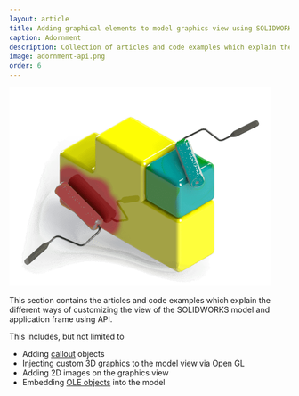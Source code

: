 ```yaml
---
layout: article
title: Adding graphical elements to model graphics view using SOLIDWORKS API
caption: Adornment
description: Collection of articles and code examples which explain the different ways of customizing the view of the model and application (callouts, open GL graphics, etc.)
image: adornment-api.png
order: 6
---
```

![SOLIDWORKS API for adornment of models and application](adornment-api.png)

This section contains the articles and code examples which explain the different ways of customizing the view of the SOLIDWORKS model and application frame using API.

This includes, but not limited to

* Adding [callout](/solidworks-api/adornment/callouts/) objects
* Injecting custom 3D graphics to the model view via Open GL
* Adding 2D images on the graphics view
* Embedding [OLE objects](solidworks-api/adornment/ole-objects/) into the model
